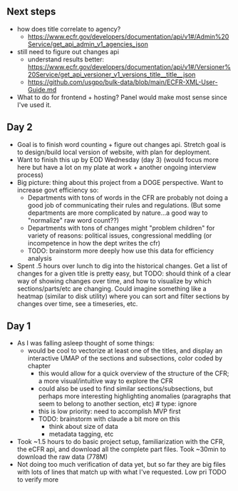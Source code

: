 ## Next steps
<!-- Read these -->
<!-- - https://www.ecfr.gov/reader-aids/using-ecfr/reading-ecfr-content -->
<!-- - https://www.ecfr.gov/reader-aids/using-ecfr/ecfr-changes-through-time -->
- how does title correlate to agency?
  - https://www.ecfr.gov/developers/documentation/api/v1#/Admin%20Service/get_api_admin_v1_agencies_json
- still need to figure out changes api
  - understand results better: https://www.ecfr.gov/developers/documentation/api/v1#/Versioner%20Service/get_api_versioner_v1_versions_title__title__json
  - https://github.com/usgpo/bulk-data/blob/main/ECFR-XML-User-Guide.md
- What to do for frontend + hosting? Panel would make most sense since I've used it.



## Day 2
- Goal is to finish word counting + figure out changes api. Stretch goal is to design/build local version of website, with plan for deployment.
- Want to finish this up by EOD Wednesday (day 3) (would focus more here but have a lot on my plate at work + another ongoing interview process)
- Big picture: thing about this project from a DOGE perspective. Want to increase govt efficiency so:
  - Departments with tons of words in the CFR are probably not doing a good job of communicating their rules and regulations. (But some departments are more complicated by nature...a good way to "normalize" raw word count??)
  - Departments with tons of changes might "problem children" for variety of reasons: political issues, congressional meddling (or incompetence in how the dept writes the cfr)
  - TODO: brainstorm more deeply how use this data for efficiency analysis
- Spent .5 hours over lunch to dig into the historical changes. Get a list of changes for a given title is pretty easy, but TODO: should think of a clear way of showing changes over time, and how to visualize by which sections/parts/etc are changing. Could imagine something like a heatmap (similar to disk utility) where you can sort and filter sections by changes over time, see a timeseries, etc. 

## Day 1
- As I was falling asleep thought of some things:
	- would be cool to vectorize at least one of the titles, and display an interactive UMAP of the sections and subsections, color coded by chapter
		- this would allow for a quick overview of the structure of the CFR; a more visual/intuitive way to explore the CFR
		- could also be used to find similar sections/subsections, but perhaps more interesting highlighting anomalies (paragraphs that seem to belong to another section, etc)  # type: ignore 
		- this is low priority: need to accomplish MVP first
		- TODO: brainstorm with claude a bit more on this
			- think about size of data
			- metadata tagging, etc
- Took ~1.5 hours to do basic project setup, familiarization with the CFR, the eCFR api, and download all the complete part files. Took ~30min to download the raw data (778M)
- Not doing too much verification of data yet, but so far they are big files with lots of lines that match up with what I've requested. Low pri TODO to verify more
